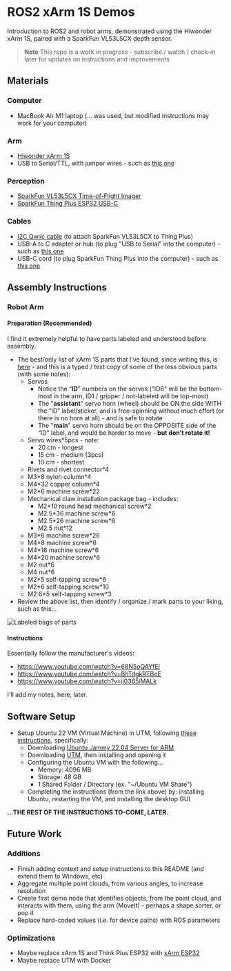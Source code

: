 # ROS2 xArm 1S Demos
Introduction to ROS2 and robot arms, demonstrated using the Hiwonder xArm 1S, paired with a SparkFun VL53L5CX depth sensor.

> **Note**
> This repo is a work in progress - subscribe / watch / check-in later for updates on instructions and improvements

## Materials
### Computer
* MacBook Air M1 laptop (... was used, but modified instructions may work for your computer)
### Arm
* [Hiwonder xArm 1S](https://www.amazon.com/dp/B0793PFGCY)
* USB to Serial/TTL, with jumper wires - such as [this one](https://www.amazon.com/dp/B00LODGRV8)
### Perception
* [SparkFun VL53L5CX Time-of-Flight Imager](https://www.amazon.com/dp/B09YWSLVV9)
* [SparkFun Thing Plus ESP32 USB-C](https://www.amazon.com/dp/B0BC29D9QG)
### Cables
* [I2C Qwiic cable](https://www.amazon.com/dp/B08HQ1VSVL) (to attach SparkFun VL53L5CX to Thing Plus)
* USB-A to C adapter or hub (to plug "USB to Serial" into the computer) - such as [this one](https://www.amazon.com/AmazonBasics-Type-C-Gen1-Female-Adapter/dp/B01GGKYXVE)
* USB-C cord (to plug SparkFun Thing Plus into the computer) - such as [this one](https://www.amazon.com/Charging-Replacement-MacBook-Google-Charger/dp/B07RYWPCG8)

## Assembly Instructions
### Robot Arm
#### Preparation (Recommended)
I find it extremely helpful to have parts labeled and understood before assembly.
* The best/only list of xArm 1S parts that I've found, since writing this, is [here](https://m.media-amazon.com/images/S/aplus-media-library-service-media/95848152-2401-4879-9036-df7737391135.__CR0,0,970,300_PT0_SX970_V1___.jpg) - and this is a typed / text copy of some of the less obvious parts (with some notes):
  * Servos
    * Notice the “**ID**” numbers on the servos ("ID6" will be the bottom-most in the arm, ID1 / gripper / not-labeled will be top-most)
    * The "**assistant**" servo horn (wheel) should be ON the side WITH the “ID” label/sticker, and is free-spinning without much effort (or there is no horn at all) - and is safe to rotate
    * The "**main**" servo horn should be on the OPPOSITE side of the “ID” label, and would be harder to move - **but don’t rotate it!**
  * Servo wires\*5pcs - note:
    * 20 cm - longest
    * 15 cm - medium (3pcs)
    * 10 cm - shortest
  * Rivets and rivet connector\*4
  * M3\*8 nylon column\*4
  * M4\*32 copper column\*4
  * M2\*6 machine screw\*22
  * Mechanical claw installation package bag - includes:
    * M2\*10 round head mechanical screw\*2
    * M2.5\*36 machine screw\*6
    * M2.5\*26 machine screw\*6
    * M2.5 nut\*12
  * M3\*6 machine screw\*26
  * M4\*8 machine screw\*6
  * M4\*16 machine screw\*6
  * M4\*20 machine screw\*6
  * M2 nut\*6
  * M4 nut\*6
  * M2\*5 self-tapping screw\*6
  * M2\*6 self-tapping screw\*10
  * M2.6\*5 self-tapping screw\*3
* Review the above list, then identify / organize / mark parts to your liking, such as this...

![Labeled bags of parts](docs/images/xarm_1s_parts_labeled.png)

#### Instructions
Essentially follow the manufacturer's videos:
* https://www.youtube.com/watch?v=68N5oQAYfEI
* https://www.youtube.com/watch?v=BhTdgkRTBoE
* https://www.youtube.com/watch?v=ij0365iMALk

I'll add my notes, here, later.

## Software Setup
* Setup Ubuntu 22 VM (Virtual Machine) in UTM, following [these instructions](https://medium.com/geekculture/virtualization-on-apple-mac-m1-4cbfb809bb89), specifically:
  * Downloading [Ubuntu Jammy 22.04 Server for ARM](https://cdimage.ubuntu.com/releases/22.04/release/ubuntu-22.04.2-live-server-arm64.iso?_ga=2.174404450.1910438372.1686692641-691915132.1684358619)
  * Downloading [UTM](https://github.com/utmapp/UTM/releases/latest/download/UTM.dmg), then installing and opening it
  * Configuring the Ubuntu VM with the following...
    * Memory: 4096 MB
    * Storage: 48 GB
    * 1 Shared Folder / Directory (ex. "~/Ubuntu VM Share")
  * Completing the instructions (from the link above) by: installing Ubuntu, restarting the VM, and installing the desktop GUI

**...THE REST OF THE INSTRUCTIONS TO-COME, LATER.**

## Future Work
### Additions
* Finish adding context and setup instructions to this README (and extend them to Windows, etc)
* Aggregate multiple point clouds, from various angles, to increase resolution
* Create first demo node that identifies objects, from the point cloud, and interacts with them, using the arm (MoveIt) - perhaps a shape sorter, or pop it
* Replace hard-coded values (i.e. for device paths) with ROS parameters
### Optimizations
* Maybe replace xArm 1S and Think Plus ESP32 with [xArm ESP32](https://www.hiwonder.com/products/xarm-esp32)
* Maybe replace UTM with Docker

